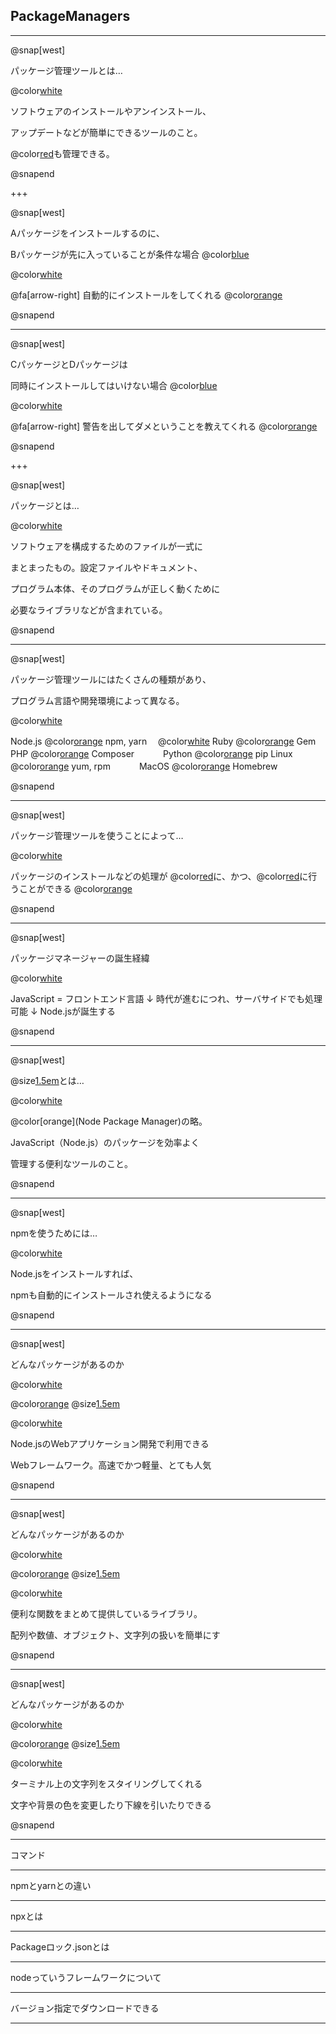 ## PackageManagers

---

@snap[west]

パッケージ管理ツールとは…

@color[white](a)

ソフトウェアのインストールやアンインストール、

アップデートなどが簡単にできるツールのこと。

@color[red](ソフトウェア同士の依存関係)も管理できる。

@snapend

+++

@snap[west]

Aパッケージをインストールするのに、

Bパッケージが先に入っていることが条件な場合 @color[blue](@fa[frown])

@color[white](a)

@fa[arrow-right] 自動的にインストールをしてくれる @color[orange](@fa[laugh-beam])

@snapend

---

@snap[west]

CパッケージとDパッケージは

同時にインストールしてはいけない場合 @color[blue](@fa[frown])

@color[white](a)

@fa[arrow-right] 警告を出してダメということを教えてくれる @color[orange](@fa[laugh-beam])

@snapend

+++

@snap[west]

パッケージとは…

@color[white](a)

ソフトウェアを構成するためのファイルが一式に

まとまったもの。設定ファイルやドキュメント、

プログラム本体、そのプログラムが正しく動くために

必要なライブラリなどが含まれている。

@snapend

---

@snap[west]

パッケージ管理ツールにはたくさんの種類があり、

プログラム言語や開発環境によって異なる。

@color[white](a)

Node.js @color[orange](@fa[handshake]) npm, yarn　  @color[white](ll) Ruby @color[orange](@fa[handshake]) Gem
PHP @color[orange](@fa[handshake]) Composer 　　　Python @color[orange](@fa[handshake]) pip
Linux @color[orange](@fa[handshake]) yum, rpm　　　 MacOS @color[orange](@fa[handshake]) Homebrew

@snapend

---

@snap[west]

パッケージ管理ツールを使うことによって…

@color[white](a)

パッケージのインストールなどの処理が
@color[red](高速)に、かつ、@color[red](正確)に行うことができる @color[orange](@fa[thumbs-up])

@snapend

---

@snap[west]

パッケージマネージャーの誕生経緯

@color[white](a)

JavaScript = フロントエンド言語
↓
時代が進むにつれ、サーバサイドでも処理可能
↓
Node.jsが誕生する

@snapend

---

@snap[west]

@size[1.5em](npm)とは…

@color[white](a)

@color[orange](Node Package Manager)の略。

JavaScript（Node.js）のパッケージを効率よく

管理する便利なツールのこと。

@snapend

---

@snap[west]

npmを使うためには…

@color[white](a)

Node.jsをインストールすれば、

npmも自動的にインストールされ使えるようになる

@snapend

---

@snap[west]

どんなパッケージがあるのか

@color[white](a)

@color[orange](@fa[splotch]) @size[1.5em](express)

@color[white](a)

Node.jsのWebアプリケーション開発で利用できる

Webフレームワーク。高速でかつ軽量、とても人気

@snapend

---

@snap[west]

どんなパッケージがあるのか

@color[white](a)

@color[orange](@fa[splotch]) @size[1.5em](lodash)

@color[white](a)

便利な関数をまとめて提供しているライブラリ。

配列や数値、オブジェクト、文字列の扱いを簡単にす

@snapend

---

@snap[west]

どんなパッケージがあるのか

@color[white](a)

@color[orange](@fa[splotch]) @size[1.5em](chalk)

@color[white](a)

ターミナル上の文字列をスタイリングしてくれる

文字や背景の色を変更したり下線を引いたりできる

@snapend

---

コマンド

---

npmとyarnとの違い

---

npxとは

---

Packageロック.jsonとは

---

nodeっていうフレームワークについて

---

バージョン指定でダウンロードできる

---
